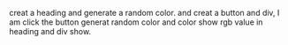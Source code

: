 creat a heading and generate a random color.
and creat a button and div,
I am click the button generat random color and color show rgb value in heading and div show.

